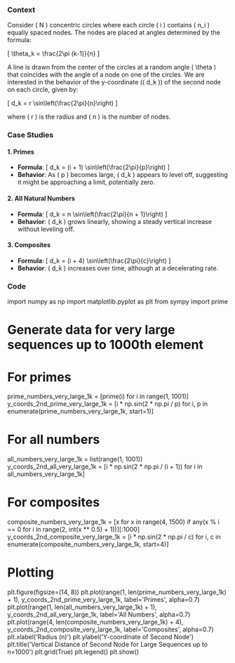 ### Context

Consider \( N \) concentric circles where each circle \( i \) contains \( n_i \) equally spaced nodes. The nodes are placed at angles determined by the formula:

\[
\theta_k = \frac{2\pi (k-1)}{n}
\]

A line is drawn from the center of the circles at a random angle \( \theta \) that coincides with the angle of a node on one of the circles. We are interested in the behavior of the y-coordinate (\( d_k \)) of the second node on each circle, given by:

\[
d_k = r \sin\left(\frac{2\pi}{n}\right)
\]

where \( r \) is the radius and \( n \) is the number of nodes.

### Case Studies

#### 1. Primes

- **Formula**: 
  \[
  d_k = (i + 1) \sin\left(\frac{2\pi}{p}\right)
  \]
- **Behavior**: 
  As \( p \) becomes large, \( d_k \) appears to level off, suggesting it might be approaching a limit, potentially zero.

#### 2. All Natural Numbers

- **Formula**: 
  \[
  d_k = n \sin\left(\frac{2\pi}{n + 1}\right)
  \]
- **Behavior**: 
  \( d_k \) grows linearly, showing a steady vertical increase without leveling off.

#### 3. Composites

- **Formula**: 
  \[
  d_k = (i + 4) \sin\left(\frac{2\pi}{c}\right)
  \]
- **Behavior**: 
  \( d_k \) increases over time, although at a decelerating rate.

### Code


import numpy as np
import matplotlib.pyplot as plt
from sympy import prime

# Generate data for very large sequences up to 1000th element

# For primes
prime_numbers_very_large_1k = [prime(i) for i in range(1, 1001)]
y_coords_2nd_prime_very_large_1k = [i * np.sin(2 * np.pi / p) for i, p in enumerate(prime_numbers_very_large_1k, start=1)]

# For all numbers
all_numbers_very_large_1k = list(range(1, 1001))
y_coords_2nd_all_very_large_1k = [i * np.sin(2 * np.pi / (i + 1)) for i in all_numbers_very_large_1k]

# For composites
composite_numbers_very_large_1k = [x for x in range(4, 1500) if any(x % i == 0 for i in range(2, int(x ** 0.5) + 1))][:1000]
y_coords_2nd_composite_very_large_1k = [i * np.sin(2 * np.pi / c) for i, c in enumerate(composite_numbers_very_large_1k, start=4)]

# Plotting
plt.figure(figsize=(14, 8))
plt.plot(range(1, len(prime_numbers_very_large_1k) + 1), y_coords_2nd_prime_very_large_1k, label='Primes', alpha=0.7)
plt.plot(range(1, len(all_numbers_very_large_1k) + 1), y_coords_2nd_all_very_large_1k, label='All Numbers', alpha=0.7)
plt.plot(range(4, len(composite_numbers_very_large_1k) + 4), y_coords_2nd_composite_very_large_1k, label='Composites', alpha=0.7)
plt.xlabel('Radius (n)')
plt.ylabel('Y-coordinate of Second Node')
plt.title('Vertical Distance of Second Node for Large Sequences up to n=1000')
plt.grid(True)
plt.legend()
plt.show()
